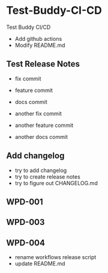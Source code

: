 # Test-Buddy-CI-CD
Test Buddy CI/CD

- Add github actions
- Modify README.md

## Test Release Notes

- fix commit
- feature commit
- docs commit

- another fix commit
- another feature commit
- another docs commit

## Add changelog

- try to add changelog
- try to create release notes
- try to figure out CHANGELOG.md

## WPD-001

## WPD-003

## WPD-004

- rename workflows release script
- update README.md
